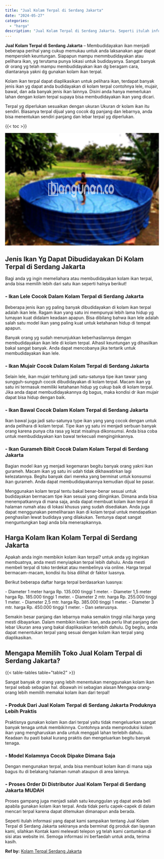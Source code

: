 ```yaml
---
title: "Jual Kolam Terpal di Serdang Jakarta"
date: "2024-05-27"
categories: 
  - "harga"
description: "Jual Kolam Terpal di Serdang Jakarta. Seperti itulah informasi yang dapat kami sampaikan tentang Jual Kolam Terpal di Serdang Jakarta sekiranya anda berminat..."
---
```


**Jual Kolam Terpal di Serdang Jakarta** – Membudidayakan ikan menjadi beberapa perihal yang cukup memukau untuk anda laksanakan agar dapat memperoleh keuntungan. Siapapun mampu memmbudidayakan atau pelihara ikan, yg terutama punya lokasi untuk budidayanya. Sangat banyak dr orang yg telah mampu membudidayakan ikan dg beragam cara, diantaranya yakni dg gunakan kolam ikan terpal.

Kolam ikan terpal dapat diaplikasikan untuk pelihara ikan, terdapat banyak jenis ikan yg dapat anda budidayakan di kolam terpal contohnya lele, mujair, bawal, dan ada banyak jenis ikan lainnya. Disini anda hanya memerlukan lahan dengan kolam terpal supaya bisa membudidayakan ikan yang dicari.

Terpal yg diperlukan sesuaikan dengan ukuran Ukuran dr kolam ikan itu sendiri. Biasanya terpal dijual yang cocok dg panjang dan lebarnya, anda bisa menentukan sendiri panjang dan lebar terpal yg diperlukan.

{{< toc >}}

![Jual Kolam Terpal di Serdang Jakarta](/images/jual-kolam-terpal-40.png)

## Jenis Ikan Yg Dapat Dibudidayakan Di Kolam Terpal di Serdang Jakarta

Bagi anda yg ingin memeliahara atau membudidayakan kolam ikan terpal, anda bisa memilih lebih dari satu ikan seperti halnya berikut!

### \- Ikan Lele Cocok Dalam Kolam Terpal di Serdang Jakarta

Beberapa jenis ikan yg paling banyak dibudidayakan di kolam ikan terpal adalah ikan lele. Ragam ikan yang satu ini mempunyai lebih lama hidup yg lumayan kuat didalam keadaan apapun. Bisa dibilang bahwa ikan lele adalah salah satu model ikan yang paling kuat untuk ketahanan hidup di tempat apapun.

Banyak orang yg sudah menunjukkan keberhasilannya dengan membudidayakan ikan lele di kolam terpal. Alhasil keuntungan yg dihasilkan bakal sangat banyak. Anda dapat mencobanya jika tertarik untuk membudidayakan ikan lele.

### \- Ikan Mujair Cocok Dalam Kolam Terpal di Serdang Jakarta

Selain lele, ikan mujair terhitung jadi satu-satunya tipe ikan tawar yang sungguh-sungguh cocok dibudidayakan di kolam terpal. Macam ikan yg satu ini termasuk memiliki ketahanan hidup yg cukup baik di kolam terpal. Jika anda dapat membudidayakannya dg bagus, maka kondisi dr ikan mujair dapat bisa hidup dengan baik.

### \- Ikan Bawal Cocok Dalam Kolam Terpal di Serdang Jakarta

Ikan bawal juga jadi satu-satunya type ikan yang yang cocok dengan untuk anda pelihara di kolam terpal. Tipe ikan yg satu ini menjadi serbuan banyak orang karena punya cita rasa yg lezat misalnya dikonsumsi. Anda bisa coba untuk membudidayakan kan bawal terkecuali menginginkannya.

### \- Ikan Gurameh Bibit Cocok Dalam Kolam Terpal di Serdang Jakarta

Bagian model ikan yg menjadi kegemaran begitu banyak orang yakni ikan gurameh. Macam ikan yg satu ini udah tidak dikhawatirkan lagi kelezatannya. Begitu banyak dari mereka yang berminat untuk konsumsi ikan gurameh. Anda dapat membudidayakannya kemudian dijual ke pasar.

Menggunakan kolam terpal tentu bakal benar-benar sesuai untuk budidayakan bermacam tipe ikan sesuai yang diinginkan. Dimana anda bisa menempatkannya di mana saja, anda dapat membuat kolam ikan terpal di halaman rumah atau di lokasi khusus yang sudah disediakan. Anda juga dapat menggunakan pemeliharaan ikan di kolam terpal untuk mendapatkan penghasilan lewat budidaya yang dilakukan. Tentunya dapat sangat menguntungkan bagi anda bila menerapkannya.

## Harga Kolam Ikan Kolam Terpal di Serdang Jakarta

Apakah anda ingin membikin kolam ikan terpal? untuk anda yg inginkan membuatnya, anda mesti menyiapkan terpal lebih dahulu. Anda mesti membeli terpal di toko terdekat atau membelinya via online. Harga terpal bermacam-macam, kondisi itu bisa dilihat dr faktor luasnya.

Berikut beberapa daftar harga terpal berdasarkan luasnya:

\- Diameter 1 meter harga Rp. 135.000 tinggi 1 meter. - Diameter 1,5 meter harga Rp. 185.000 tinggi 1 meter. - Diameter 2 mtr. harga Rp. 255.000 tinggi 1 meter. - Diameter 2,5 mtr. harga Rp. 385.000 tinggi 1 meter. - Diameter 3 mtr. harga Rp. 450.000 tinggi 1 meter. - Dan seterusnya.

Semakin besar panjang dan lebarnya maka semakin tinggi nilai harga yang mesti dibayarkan. Dalam membikin kolam ikan, anda perlu lihat panjang dan lebar Ukuran area yang bakal diaplikasikan terlebih dahulu. Dg begitu, anda dapat menentukan terpal yang sesuai dengan kolam ikan terpal yang diaplikasikan.

## Mengapa Memilih Toko Jual Kolam Terpal di Serdang Jakarta?

{{< table-tables table="table2" >}}

Sangat banyak dr orang yang lebih menentukan menggunakan kolam ikan terpal sebab sebagian hal. dibawah ini sebagian alasan Mengapa orang-orang lebih memilih memakai kolam ikan dari terpal!

### \- Produk Dari Jual Kolam Terpal di Serdang Jakarta Produknya Lebih Praktis

Praktisnya gunakan kolam ikan dari terpal yaitu tidak mengeluarkan sangat banyak tenaga untuk membikinnya. Contohnya anda memproduksi kolam ikan yang mengharuskan anda untuk menggali lahan terlebih dahulu. Keadaan itu pasti bakal kurang praktis dan mengeluarkan begitu banyak tenaga.

### \- Model Kolamnya Cocok Dipake Dimana Saja

Dengan mengunakan terpal, anda bisa membuat kolam ikan di mana saja bagus itu di belakang halaman rumah ataupun di area lainnya.

### \- Proses Order Di Distributor Jual Kolam Terpal di Serdang Jakarta MUDAH

Proses gampang juga menjadi salah satu keunggulan yg dapat anda beli apabila gunakan kolam ikan terpal. Anda tidak perlu capek-capek di dalam mencari terpal karena dapat ditemukan dimanapun anda berada.

Seperti itulah informasi yang dapat kami sampaikan tentang Jual Kolam Terpal di Serdang Jakarta sekiranya anda berminat dg produk dan layanan kami, silahkan Kontak kami melewati telepon yg telah kami cantumkan di sisi atas website ini. Semoga informasi ini berfaedah untuk anda, terima kasih.

**Ref by:** [Kolam Terpal Serdang Jakarta](https://id.wikipedia.org/wiki/Kolam)
